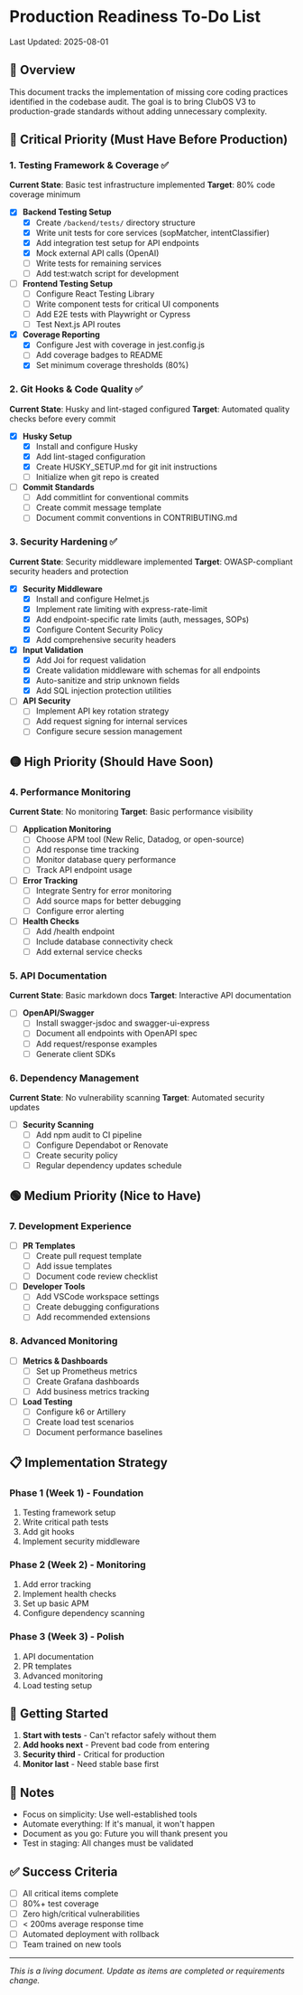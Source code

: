 # Production Readiness To-Do List
Last Updated: 2025-08-01

## 🎯 Overview
This document tracks the implementation of missing core coding practices identified in the codebase audit. The goal is to bring ClubOS V3 to production-grade standards without adding unnecessary complexity.

## 🔴 Critical Priority (Must Have Before Production)

### 1. Testing Framework & Coverage ✅
**Current State**: Basic test infrastructure implemented
**Target**: 80% code coverage minimum

- [x] **Backend Testing Setup**
  - [x] Create `/backend/tests/` directory structure
  - [x] Write unit tests for core services (sopMatcher, intentClassifier)
  - [x] Add integration test setup for API endpoints
  - [x] Mock external API calls (OpenAI)
  - [ ] Write tests for remaining services
  - [ ] Add test:watch script for development
  
- [ ] **Frontend Testing Setup**
  - [ ] Configure React Testing Library
  - [ ] Write component tests for critical UI components
  - [ ] Add E2E tests with Playwright or Cypress
  - [ ] Test Next.js API routes
  
- [x] **Coverage Reporting**
  - [x] Configure Jest with coverage in jest.config.js
  - [ ] Add coverage badges to README
  - [x] Set minimum coverage thresholds (80%)

### 2. Git Hooks & Code Quality ✅
**Current State**: Husky and lint-staged configured
**Target**: Automated quality checks before every commit

- [x] **Husky Setup**
  - [x] Install and configure Husky
  - [x] Add lint-staged configuration
  - [x] Create HUSKY_SETUP.md for git init instructions
  - [ ] Initialize when git repo is created
  
- [ ] **Commit Standards**
  - [ ] Add commitlint for conventional commits
  - [ ] Create commit message template
  - [ ] Document commit conventions in CONTRIBUTING.md

### 3. Security Hardening ✅
**Current State**: Security middleware implemented
**Target**: OWASP-compliant security headers and protection

- [x] **Security Middleware**
  - [x] Install and configure Helmet.js
  - [x] Implement rate limiting with express-rate-limit
  - [x] Add endpoint-specific rate limits (auth, messages, SOPs)
  - [x] Configure Content Security Policy
  - [x] Add comprehensive security headers
  
- [x] **Input Validation**
  - [x] Add Joi for request validation
  - [x] Create validation middleware with schemas for all endpoints
  - [x] Auto-sanitize and strip unknown fields
  - [x] Add SQL injection protection utilities
  
- [ ] **API Security**
  - [ ] Implement API key rotation strategy
  - [ ] Add request signing for internal services
  - [ ] Configure secure session management

## 🟡 High Priority (Should Have Soon)

### 4. Performance Monitoring
**Current State**: No monitoring
**Target**: Basic performance visibility

- [ ] **Application Monitoring**
  - [ ] Choose APM tool (New Relic, Datadog, or open-source)
  - [ ] Add response time tracking
  - [ ] Monitor database query performance
  - [ ] Track API endpoint usage
  
- [ ] **Error Tracking**
  - [ ] Integrate Sentry for error monitoring
  - [ ] Add source maps for better debugging
  - [ ] Configure error alerting
  
- [ ] **Health Checks**
  - [ ] Add /health endpoint
  - [ ] Include database connectivity check
  - [ ] Add external service checks

### 5. API Documentation
**Current State**: Basic markdown docs
**Target**: Interactive API documentation

- [ ] **OpenAPI/Swagger**
  - [ ] Install swagger-jsdoc and swagger-ui-express
  - [ ] Document all endpoints with OpenAPI spec
  - [ ] Add request/response examples
  - [ ] Generate client SDKs

### 6. Dependency Management
**Current State**: No vulnerability scanning
**Target**: Automated security updates

- [ ] **Security Scanning**
  - [ ] Add npm audit to CI pipeline
  - [ ] Configure Dependabot or Renovate
  - [ ] Create security policy
  - [ ] Regular dependency updates schedule

## 🟢 Medium Priority (Nice to Have)

### 7. Development Experience
- [ ] **PR Templates**
  - [ ] Create pull request template
  - [ ] Add issue templates
  - [ ] Document code review checklist
  
- [ ] **Developer Tools**
  - [ ] Add VSCode workspace settings
  - [ ] Create debugging configurations
  - [ ] Add recommended extensions

### 8. Advanced Monitoring
- [ ] **Metrics & Dashboards**
  - [ ] Set up Prometheus metrics
  - [ ] Create Grafana dashboards
  - [ ] Add business metrics tracking
  
- [ ] **Load Testing**
  - [ ] Configure k6 or Artillery
  - [ ] Create load test scenarios
  - [ ] Document performance baselines

## 📋 Implementation Strategy

### Phase 1 (Week 1) - Foundation
1. Testing framework setup
2. Write critical path tests
3. Add git hooks
4. Implement security middleware

### Phase 2 (Week 2) - Monitoring
1. Add error tracking
2. Implement health checks
3. Set up basic APM
4. Configure dependency scanning

### Phase 3 (Week 3) - Polish
1. API documentation
2. PR templates
3. Advanced monitoring
4. Load testing setup

## 🚀 Getting Started

1. **Start with tests** - Can't refactor safely without them
2. **Add hooks next** - Prevent bad code from entering
3. **Security third** - Critical for production
4. **Monitor last** - Need stable base first

## 📝 Notes

- Focus on simplicity: Use well-established tools
- Automate everything: If it's manual, it won't happen
- Document as you go: Future you will thank present you
- Test in staging: All changes must be validated

## ✅ Success Criteria

- [ ] All critical items complete
- [ ] 80%+ test coverage
- [ ] Zero high/critical vulnerabilities
- [ ] < 200ms average response time
- [ ] Automated deployment with rollback
- [ ] Team trained on new tools

---
*This is a living document. Update as items are completed or requirements change.*